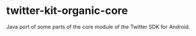 # twitter-kit-organic-core
Java port of some parts of the core module of the Twitter SDK for Android.
